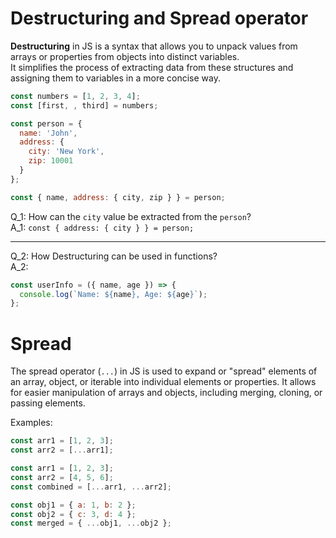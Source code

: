 # Destructuring and Spread operator

**Destructuring** in JS is a syntax that allows you to unpack values from arrays or properties from objects into distinct variables.  
It simplifies the process of extracting data from these structures and assigning them to variables in a more concise way.

```js
const numbers = [1, 2, 3, 4];
const [first, , third] = numbers;

const person = {
  name: 'John',
  address: {
    city: 'New York',
    zip: 10001
  }
};

const { name, address: { city, zip } } = person;

```

Q_1: How can the `city` value be extracted from the `person`?  
A_1: `const { address: { city } } = person;`

---
Q_2: How Destructuring can be used in functions?  
A_2: 
```js
const userInfo = ({ name, age }) => {
  console.log(`Name: ${name}, Age: ${age}`);
};
```

# Spread

The spread operator (`...`) in JS is used to expand or "spread" elements of an array, object, or iterable into individual elements or properties. It allows for easier manipulation of arrays and objects, including merging, cloning, or passing elements.

Examples:
```js
const arr1 = [1, 2, 3];
const arr2 = [...arr1];

const arr1 = [1, 2, 3];
const arr2 = [4, 5, 6];
const combined = [...arr1, ...arr2];

const obj1 = { a: 1, b: 2 };
const obj2 = { c: 3, d: 4 };
const merged = { ...obj1, ...obj2 };
```
